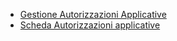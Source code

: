 - [Gestione Autorizzazioni Applicative](Sorgenti/OJ/PGM/B£AUA0)
- [Scheda Autorizzazioni applicative](Sorgenti/MB/SCP_SCH/B£AUTO)
